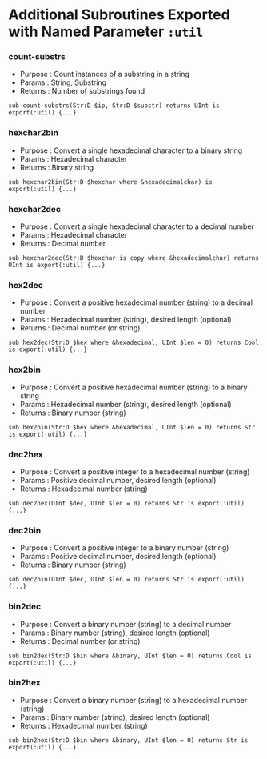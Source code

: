 # Additional Subroutines Exported with Named Parameter `:util`

### count-substrs
- Purpose : Count instances of a substring in a string
- Params  : String, Substring
- Returns : Number of substrings found
```Perl6
sub count-substrs(Str:D $ip, Str:D $substr) returns UInt is export(:util) {...}
```

### hexchar2bin
- Purpose : Convert a single hexadecimal character to a binary string
- Params  : Hexadecimal character
- Returns : Binary string
```Perl6
sub hexchar2bin(Str:D $hexchar where &hexadecimalchar) is export(:util) {...}
```

### hexchar2dec
- Purpose : Convert a single hexadecimal character to a decimal number
- Params  : Hexadecimal character
- Returns : Decimal number
```Perl6
sub hexchar2dec(Str:D $hexchar is copy where &hexadecimalchar) returns UInt is export(:util) {...}
```

### hex2dec
- Purpose : Convert a positive hexadecimal number (string) to a decimal number
- Params  : Hexadecimal number (string), desired length (optional)
- Returns : Decimal number (or string)
```Perl6
sub hex2dec(Str:D $hex where &hexadecimal, UInt $len = 0) returns Cool is export(:util) {...}
```

### hex2bin
- Purpose : Convert a positive hexadecimal number (string) to a binary string
- Params  : Hexadecimal number (string), desired length (optional)
- Returns : Binary number (string)
```Perl6
sub hex2bin(Str:D $hex where &hexadecimal, UInt $len = 0) returns Str is export(:util) {...}
```

### dec2hex
- Purpose : Convert a positive integer to a hexadecimal number (string)
- Params  : Positive decimal number, desired length (optional)
- Returns : Hexadecimal number (string)
```Perl6
sub dec2hex(UInt $dec, UInt $len = 0) returns Str is export(:util) {...}
```

### dec2bin
- Purpose : Convert a positive integer to a binary number (string)
- Params  : Positive decimal number, desired length (optional)
- Returns : Binary number (string)
```Perl6
sub dec2bin(UInt $dec, UInt $len = 0) returns Str is export(:util) {...}
```

### bin2dec
- Purpose : Convert a binary number (string) to a decimal number
- Params  : Binary number (string), desired length (optional)
- Returns : Decimal number (or string)
```Perl6
sub bin2dec(Str:D $bin where &binary, UInt $len = 0) returns Cool is export(:util) {...}
```

### bin2hex
- Purpose : Convert a binary number (string) to a hexadecimal number (string)
- Params  : Binary number (string), desired length (optional)
- Returns : Hexadecimal number (string)
```Perl6
sub bin2hex(Str:D $bin where &binary, UInt $len = 0) returns Str is export(:util) {...}
```
